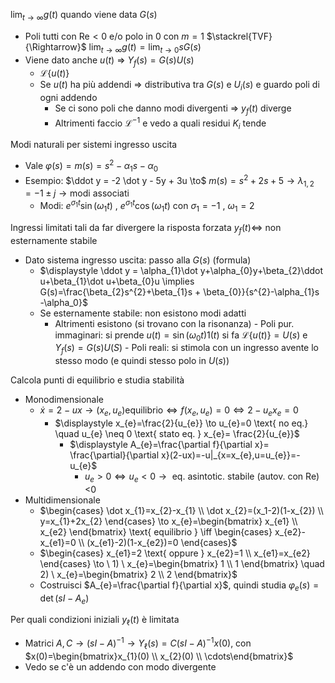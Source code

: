 $\displaystyle \lim_{t \to \infty} g(t)$ quando viene data $G(s)$
- Poli tutti con $\text{Re}<0$ e/o polo in $0$ con $m=1$ $\stackrel{TVF}{\Rightarrow}$ $\displaystyle \lim_{t \to \infty} g(t)=\lim_{t \to 0} s G(s)$
- Viene dato anche $u(t)$ $\Rightarrow$ $Y_{f}(s)=G(s)U(s)$
	- $\mathcal{L}\{u(t)\}$
	- Se $u(t)$ ha più addendi $\Rightarrow$ distributiva tra $G(s)$ e $U_{i}(s)$ e guardo poli di ogni addendo
		- Se ci sono poli che danno modi divergenti $\Rightarrow$ $y_f(t)$ diverge
		- Altrimenti faccio $\mathcal{L}^{-1}$ e vedo a quali residui $K_{i}$ tende

Modi naturali per sistemi ingresso uscita
- Vale $\varphi(s)=m(s)=s^{2}-\alpha_{1}s-\alpha_{0}$
- Esempio: $\ddot y = -2 \dot y - 5y + 3u \to$ $m(s)=s^{2}+2s+5 \to \lambda_{1,2}=-1\pm j \to \text{modi associati}$
	- Modi: $e^{\sigma_{1}t}\sin(\omega_{1}t) \ , \ e^{\sigma_{1}t}\cos(\omega_{1}t)$ con $\sigma_{1}=-1 \ , \ \omega_{1}=2$  

Ingressi limitati tali da far divergere la risposta forzata $y_{f}(t) \iff$ non esternamente stabile
- Dato sistema ingresso uscita: passo alla $G(s)$ (formula)
	- $\displaystyle \ddot y = \alpha_{1}\dot y+\alpha_{0}y+\beta_{2}\ddot u+\beta_{1}\dot u+\beta_{0}u \implies G(s)=\frac{\beta_{2}s^{2}+\beta_{1}s + \beta_{0}}{s^{2}-\alpha_{1}s -\alpha_0}$
	- Se esternamente stabile: non esistono modi adatti
		- Altrimenti esistono (si trovano con la risonanza)
				- Poli pur. immaginari: si prende $u(t)=\sin(\omega_{0}t)1(t)$ si fa $\mathcal{L}\{u(t)\} = U(s)$ e $Y_{f}(s)=G(s)U(S)$
				- Poli reali: si stimola con un ingresso avente lo stesso modo (e quindi stesso polo in $U(s)$)

Calcola punti di equilibrio e studia stabilità
- Monodimensionale
	- $\dot x=2-ux \to (x_{e},u_{e}) \text{equilibrio} \iff f(x_{e},u_{e})=0 \iff 2-u_{e}x_{e}=0$ 
		- $\displaystyle x_{e}=\frac{2}{u_{e}} \to u_{e}=0 \text{ no eq.} \quad u_{e} \neq 0 \text{ stato eq. } x_{e}= \frac{2}{u_{e}}$
			- $\displaystyle A_{e}=\frac{\partial f}{\partial x}= \frac{\partial}{\partial x}(2-ux)=-u|_{x=x_{e},u=u_{e}}=-u_{e}$
				- $u_{e}>0 \iff  u_{e}<0 \to \text{ eq. asintotic. stabile (autov. con Re)<0}$
- Multidimensionale
	- $\begin{cases} \dot x_{1}=x_{2}-x_{1} \\ \dot x_{2}=(x_1-2)(1-x_{2}) \\ y=x_{1}+2x_{2} \end{cases} \to x_{e}=\begin{bmatrix} x_{e1} \\ x_{e2} \end{bmatrix} \text{ equilibrio } \iff \begin{cases} x_{e2}-x_{e1}=0 \\ (x_{e1}-2)(1-x_{e2})=0 \end{cases}$
	- $\begin{cases} x_{e1}=2 \text{ oppure } x_{e2}=1 \\ x_{e1}=x_{e2} \end{cases} \to \ 1) \  x_{e}=\begin{bmatrix} 1 \\ 1 \end{bmatrix} \quad 2) \ x_{e}=\begin{bmatrix} 2 \\ 2 \end{bmatrix}$
	- Costruisci $A_{e}=\frac{\partial f}{\partial x}$, quindi studia $\varphi_{e}(s)=\det(sI-A_{e})$

Per quali condizioni iniziali $y_{\ell}(t)$ è limitata
- Matrici $A,C \to (sI-A)^{-1}\to Y_{\ell}(s)=C(sI-A)^{-1}x(0)$, con $x(0)=\begin{bmatrix}x_{1}(0) \\ x_{2}(0) \\ \cdots\end{bmatrix}$
- Vedo se c'è un addendo con modo divergente

